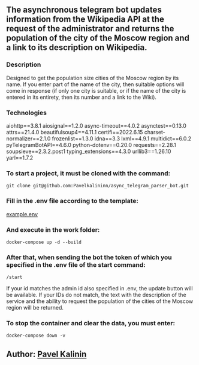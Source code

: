 ## The asynchronous telegram bot updates information from the Wikipedia API at the request of the administrator and returns the population of the city of the Moscow region and a link to its description on Wikipedia.

### Description

Designed to get the population size
cities of the Moscow region by its name. If you enter part of the name of the city,
then suitable options will come in response (if only one city is suitable, or if the name of the city is entered in its entirety,
then its number and a link to the Wiki).

### Technologies

aiohttp==3.8.1
aiosignal==1.2.0
async-timeout==4.0.2
asynctest==0.13.0
attrs==21.4.0
beautifulsoup4==4.11.1
certifi==2022.6.15
charset-normalizer==2.1.0
frozenlist==1.3.0
idna==3.3
lxml==4.9.1
multidict==6.0.2
pyTelegramBotAPI==4.6.0
python-dotenv==0.20.0
requests==2.28.1
soupsieve==2.3.2.post1
typing_extensions==4.3.0
urllib3==1.26.10
yarl==1.7.2

### To start a project, it must be cloned with the command:

    git clone git@github.com:Pavelkalininn/async_telegram_parser_bot.git

### Fill in the .env file according to the template:

[example.env](example.env)

### And execute in the work folder:

    docker-compose up -d --build

### After that, when sending the bot the token of which you specified in the .env file of the start command:

    /start

If your id matches the admin id also specified in .env, the update button will be available.
If your IDs do not match, the text with the description of the service and the ability to request the population of the cities of the Moscow region will be returned.

### To stop the container and clear the data, you must enter:

    docker-compose down -v

## Author: [__Pavel Kalinin__](https://github.com/Pavelkalininn)
